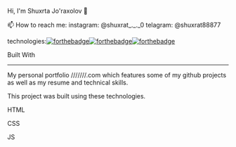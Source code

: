 Hi, I'm Shuxrta Jo'raxolov 👋

📫 How to reach me:
instagram: @shuxrat_._._0
telagram: @shuxrat88877

technologies:[![forthebadge](https://forthebadge.com/images/badges/uses-html.svg)](https://forthebadge.com)[![forthebadge](https://forthebadge.com/images/badges/uses-css.svg)](https://forthebadge.com)[![forthebadge](https://forthebadge.com/images/badges/uses-js.svg)](https://forthebadge.com)

Built With
______________________________________________________________________________________________________________________________________________________________
My personal portfolio ///////.com which features some of my github projects as well as my resume and technical skills.

This project was built using these technologies.

HTML

CSS

JS
